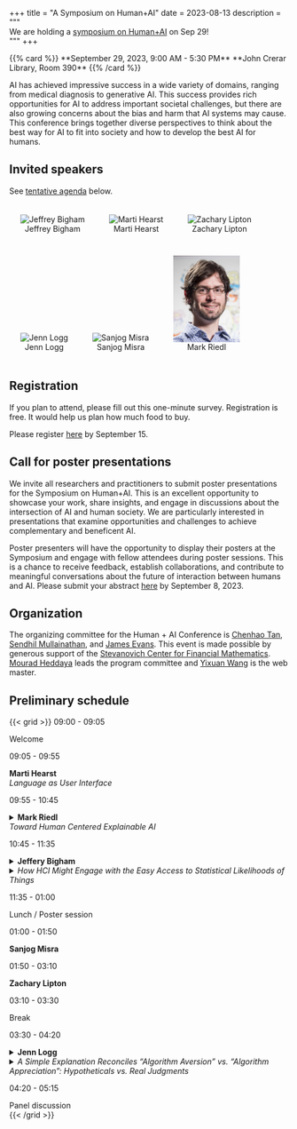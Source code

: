 +++
title = "A Symposium on Human+AI"
date = 2023-08-13
description = """\
We are holding a [symposium on Human+AI](news/230813-symposium-hai) on Sep 29!\
"""
+++

<p>
{{% card %}}
**September 29, 2023, 9:00 AM - 5:30 PM**   
**John Crerar Library, Room 390**
{{% /card %}}
</p>

AI has achieved impressive success in a wide variety of domains, ranging from medical diagnosis to generative AI. This success provides rich opportunities for AI to address important societal challenges, but there are also growing concerns about the bias and harm that AI systems may cause. This conference brings together diverse perspectives to think about the best way for AI to fit into society and how to develop the best AI for humans. 

## Invited speakers

See [tentative agenda](#preliminary-schedule) below.


<figure class="photo" style="display:inline-block;margin:20px;">
    <img src="https://www.cs.cmu.edu/~jbigham/pics/jbigham-2023.jpg" alt="Jeffrey Bigham" style="vertical-align:top;width:120px;" />
    <figcaption style="text-align:center;">
        Jeffrey Bigham
    </figcaption>
</figure>
<figure class="photo" style="display:inline-block;margin:20px;">
    <img src="https://www.ischool.berkeley.edu/sites/default/files/styles/fullscreen/public/marti_hearst.jpg" alt="Marti Hearst" style="vertical-align:top;width:120px;" />
    <figcaption style="text-align:center;">
        Marti Hearst
    </figcaption>
</figure>
<figure class="photo" style="display:inline-block;margin:20px;">
    <img src="https://acmilab.org/uploaded_files/profile_pics/cartoon-profile-square.jpeg" alt="Zachary Lipton" style="vertical-align:top;width:120px;" />
    <figcaption style="text-align:center;">
        Zachary Lipton
    </figcaption>
</figure>
<figure class="photo" style="display:inline-block;margin:20px;">
    <img src="https://gu360.file.force.com/servlet/servlet.ImageServer?id=0151Q0000051XiMQAU&oid=00D36000000rQpzEAE" alt="Jenn Logg" style="vertical-align:top;width:120px;" />
    <figcaption style="text-align:center;">
        Jenn Logg
    </figcaption>
</figure>
<figure class="photo" style="display:inline-block;margin:20px;">
    <img src="https://sanjogmisra.com/Misra_Cartoon_Face.png" alt="Sanjog Misra" style="vertical-align:top;width:120px;" />
    <figcaption style="text-align:center;">
        Sanjog Misra
    </figcaption>
</figure>
<figure class="photo" style="display:inline-block;margin:20px;">
    <img src="images/mark_riedl.png" alt="Mark Riedl" style="vertical-align:top;width:120px;" />
    <figcaption style="text-align:center;">
        Mark Riedl
    </figcaption>
</figure>

## Registration

If you plan to attend, please fill out this one-minute survey. Registration is free. It would help us plan how much food to buy.

Please register [here](https://forms.gle/FBd1s3SW2cMULopx8) by September 15.

## Call for poster presentations

We invite all researchers and practitioners to submit poster presentations for the Symposium on Human+AI. This is an excellent opportunity to showcase your work, share insights, and engage in discussions about the intersection of AI and human society. We are particularly interested in presentations that examine opportunities and challenges to achieve complementary and beneficent AI.

Poster presenters will have the opportunity to display their posters at the Symposium and engage with fellow attendees during poster sessions. This is a chance to receive feedback, establish collaborations, and contribute to meaningful conversations about the future of interaction between humans and AI. Please submit your abstract [here](https://forms.gle/6wcXUzPBvv8tGQuHA) by September 8, 2023.

## Organization

The organizing committee for the Human + AI Conference is [Chenhao Tan](https://cs.uchicago.edu/people/chenhao-tan/), [Sendhil Mullainathan](https://www.chicagobooth.edu/faculty/directory/m/sendhil-mullainathan), and [James Evans](https://sociology.uchicago.edu/directory/james-evans). This event is made possible by generous support of the [Stevanovich Center for Financial Mathematics](https://stevanovichcenter.uchicago.edu/). [Mourad Heddaya](https://mheddaya.com) leads the program committee and [Yixuan Wang](https://am.yixuan-wang.site/) is the web master.

## Preliminary schedule

{{< grid >}}
<time>09:00 - 09:05</time>
<article>Welcome</article>

<time>09:05 - 09:55</time>
<article>
    <div><strong>Marti Hearst</strong></div>
    <div><em>Language as User Interface</em></div>
</article>

<time>09:55 - 10:45</time>
<article>
    <details>
        <summary><strong>Mark Riedl</strong></summary>
        <p>Mark Riedl is a Professor in the Georgia Tech School of Interactive Computing and Associate Director of the Georgia Tech Machine Learning Center. Dr. Riedl’s research focuses on human-centered artificial intelligence—the development of artificial intelligence and machine learning technologies that understand and interact with human users in more natural ways. Dr. Riedl’s recent work has focused on story understanding and generation, computational creativity, explainable AI, and teaching virtual agents to behave safely.</p>
    </details>
    <em>Toward Human Centered Explainable AI</em>
</article>

<time>10:45 - 11:35</time>
<article>
    <details>
        <summary><strong>Jeffery Bigham</strong></summary>
        <p>My research considers the intersection between people and machine learning broadly: I build novel human-AI systems, study how people use machine learning systems, and design possible AI futures. Much of my work focuses on accessibility because I see the field as a window into the future, given that people with disabilities are often the earliest adopters of AI. I am an Associate Professor in the Human-Computer Interaction and Language Technologies Institutes in the School of Computer Science at Carnegie Mellon University. I received my B.S.E degree in Computer Science from Princeton University in 2003, and received my Ph.D. in Computer Science and Engineering from the University of Washington in 2009. I have received the Alfred P. Sloan Foundation Fellowship (2014), the MIT Technology Review Top 35 Innovators Under 35 Award (2009), and the NSF CAREER Award (2012).</p>
    </details>
    <details>
        <summary><em>How HCI Might Engage with the Easy Access to Statistical Likelihoods of Things</em></summary>
        <p>Unintuitive statistical likelihoods of language and vision are now readily available via API, and people are connecting them to every possible way of interacting with machines. Despite this, we know both very little about and also have lots of historic precedent relevant to what interactions are likely to work, what is important for enabling them to work well, and where we should put our efforts if we want to enable better human interactions with machines. HCI thus has a vital role to play in helping us all to understand and scaffold human interaction where our intuitions fail. In this talk, I will bucket the opportunities we have as HCI researchers, using examples from my own (and others’) work in Human-AI Interaction, into themes of Benefit, Understand, Protect and Thrive.</p>
    </details>
</article>

<time>11:35 - 01:00</time>
<article>Lunch / Poster session</article>

<time>01:00 - 01:50</time>
<article>
    <strong>Sanjog Misra</strong>
</article>

<time>01:50 - 03:10</time>
<article>
    <strong>Zachary Lipton</strong>
</article>

<time>03:10 - 03:30</time>
<article>Break</article>

<time>03:30 - 04:20</time>
<article>
    <details>
        <summary><strong>Jenn Logg</strong></summary>
        <p>Jennifer M. Logg, Ph.D., is an Assistant Professor of Management at Georgetown University's McDonough School of Business. Prior to joining Georgetown, she was a Post-Doctoral Fellow at Harvard University. Dr. Logg received her Ph.D. from the University of California, Berkeley’s Haas School of Business.</p>
        <p>Her research examines why people fail to view themselves and their work realistically. It focuses on how individuals can assess themselves and the world more accurately by using advice and feedback produced by algorithms (scripts for mathematical calculations). </p>
        <p>She calls her primary line of research Theory of Machine. It uses a psychological perspective to examine how people respond to the increasing prevalence of information produced by algorithms. Broadly, this work examines how people expect algorithmic and human judgment to differ. Read more in her book chapter, The Psychology of Big Data: Developing a “Theory of Machine” to Examine Perceptions of Algorithms.</p>
        <p>She has been invited to speak on the topic of algorithms with decision-makers in the U.S. Senate, Air Force, and Navy. During her Ph.D., she was a collaborator on the Good Judgment Project, funded by IARPA, Intelligence of Advanced Research Projects Activity, the US intelligence community’s equivalent of DARPA. Currently, she is a Faculty Fellow at Georgetown University's AI, Analytics, and the Future of Work Initiative. She is also also a member of the "Theory of AI Practice" working group, funded by the Rockefeller Foundation through Stanford University's Center for Advanced Study in the Behavioral Sciences.</p>
    </details>
    <details>
        <summary><em>A Simple Explanation Reconciles “Algorithm Aversion” vs. “Algorithm Appreciation”: Hypotheticals vs. Real Judgments</em></summary>
        <p>We propose a simple explanation to reconcile research documenting algorithm aversion with research documenting algorithm appreciation: elicitation methods.  We compare self-reports and actual judgments.  When making judgments, people consistently utilize algorithmic advice more than human advice.  In contrast, hypotheticals produce unstable preferences; people sometimes report indifference and sometimes report preferring human judgment.  Moreover, people fail to correctly anticipate behavior, utilizing algorithmic advice more than they anticipate.  A framing change between hypotheticals additionally moderates algorithm aversion.  Stated preferences about algorithms are less stable than actual judgments, suggesting that algorithm aversion may be less stable than previous research leads us to believe. </p>
    </details>
</article>

<time>04:20 - 05:15</time>
<article>Panel discussion</article>
{{< /grid >}}
